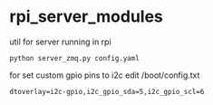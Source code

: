 # rpi_server_modules
util for server running in rpi 
```commandline
python server_zmq.py config.yaml
```
for set custom gpio pins to i2c edit /boot/config.txt
```commandline
dtoverlay=i2c-gpio,i2c_gpio_sda=5,i2c_gpio_scl=6
```
